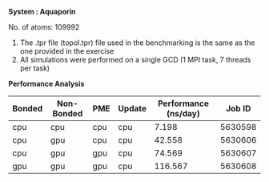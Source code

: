 **System : Aquaporin**

No. of atoms: 109992

1. The .tpr file (topol.tpr) file used in the benchmarking is the same as the one provided in the exercise
2. All simulations were performed on a single GCD (1 MPI task, 7 threads per task)

**Performance Analysis**

| Bonded | Non-Bonded |   PME   |   Update  |  Performance (ns/day) | Job ID  |
| -------|------------|---------|-----------|-----------------------|---------|
|  cpu   |    cpu     |   cpu   |    cpu    |    7.198              | 5630598 |
|  cpu   |    gpu     |   cpu   |    cpu    |   42.558              | 5630606 |
|  cpu   |    gpu     |   gpu   |    cpu    |   74.569              | 5630607 |
|  gpu   |    gpu     |   gpu   |    cpu    |  116.567              | 5630608 |
